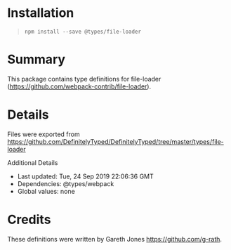 # Installation
> `npm install --save @types/file-loader`

# Summary
This package contains type definitions for file-loader (https://github.com/webpack-contrib/file-loader).

# Details
Files were exported from https://github.com/DefinitelyTyped/DefinitelyTyped/tree/master/types/file-loader

Additional Details
 * Last updated: Tue, 24 Sep 2019 22:06:36 GMT
 * Dependencies: @types/webpack
 * Global values: none

# Credits
These definitions were written by Gareth Jones <https://github.com/g-rath>.
